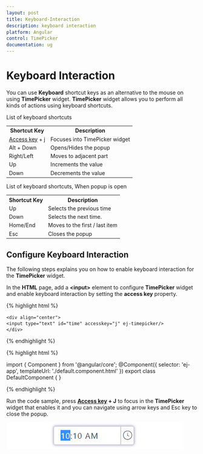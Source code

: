 ```yaml
---
layout: post
title: Keyboard-Interaction
description: keyboard interaction
platform: Angular
control: TimePicker
documentation: ug
---
```


# Keyboard Interaction

You can use **Keyboard** shortcut keys as an alternative to the mouse on using **TimePicker** widget. **TimePicker** widget allows you to perform all kinds of actions using keyboard shortcuts.

List of keyboard shortcuts

<table>
    <tr>
        <th>
            Shortcut Key
        </th>
        <th>
            Description
        </th>
    </tr>
    <tr>
        <td>
            <a href="http://en.wikipedia.org/wiki/Access_key">Access key</a> + j
        </td>
        <td>
            Focuses into TimePicker widget
        </td>
    </tr>
    <tr>
        <td>
            Alt + Down
        </td>
        <td>
            Opens/Hides the popup
        </td>
    </tr>
    <tr>
        <td>
            Right/Left
        </td>
        <td>
            Moves to adjacent part
        </td>
    </tr>
    <tr>
        <td>
            Up
        </td>
        <td>
            Increments the value
        </td>
    </tr>
    <tr>
        <td>
            Down
        </td>
        <td>
            Decrements the value
        </td>
    </tr>
</table>


List of keyboard shortcuts, When popup is open

<table>
    <tr>
        <th>
            Shortcut Key
        </th>
        <th>
            Description
        </th>
    </tr>
    <tr>
        <td>
            Up
        </td>
        <td>
            Selects the previous time
        </td>
    </tr>
    <tr>
        <td>
            Down
        </td>
        <td>
            Selects the next time.
        </td>
    </tr>
    <tr>
        <td>
            Home/End
        </td>
        <td>
            Moves to the first / last item
        </td>
    </tr>
    <tr>
        <td>
            Esc
        </td>
        <td>
            Closes the popup
        </td>
    </tr>
</table>

## Configure Keyboard Interaction

The following steps explains you on how to enable keyboard interaction for the **TimePicker** widget.

In the **HTML** page, add a **&lt;input&gt;** element to configure **TimePicker** widget and enable keyboard interaction by setting the **access key** property.

{% highlight html %}

    <div align="center">
    <input type="text" id="time" accesskey="j" ej-timepicker/>
    </div>

{% endhighlight %}


{% highlight html %}

import { Component } from '@angular/core';
@Component({
  selector: 'ej-app',
  templateUrl: './default.component.html'
})
export class DefaultComponent {
}

{% endhighlight %}


Run the code sample, press **[Access key](http://en.wikipedia.org/wiki/Access_key) + J** to focus in the **TimePicker** widget that enables it and you can navigate using arrow keys and Esc key to close the popup.

![](/Angular/TimePicker/Keyboard-Interaction_images/Keyboard-Interaction_img1.png) 

